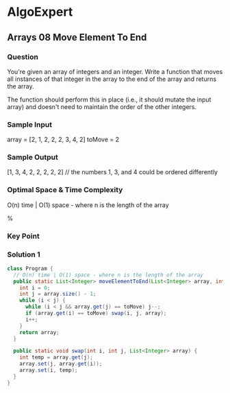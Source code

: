 # AlgoExpert

## Arrays 08 Move Element To End

### Question

You're given an array of integers and an integer. Write a function that moves all instances of that integer in the array to the end of the array and returns the array.

The function should perform this in place (i.e., it should mutate the input array) and doesn't need to maintain the order of the other integers.

### Sample Input

array = [2, 1, 2, 2, 2, 3, 4, 2]
toMove = 2

### Sample Output

[1, 3, 4, 2, 2, 2, 2, 2] // the numbers 1, 3, and 4 could be ordered differently

### Optimal Space & Time Complexity

O(n) time | O(1) space - where n is the length of the array

%

### Key Point

### Solution 1

```java
class Program {
  // O(n) time | O(1) space - where n is the length of the array
  public static List<Integer> moveElementToEnd(List<Integer> array, int toMove) {
    int i = 0;
    int j = array.size() - 1;
    while (i < j) {
      while (i < j && array.get(j) == toMove) j--;
      if (array.get(i) == toMove) swap(i, j, array);
      i++;
    }
    return array;
  }

  public static void swap(int i, int j, List<Integer> array) {
    int temp = array.get(j);
    array.set(j, array.get(i));
    array.set(i, temp);
  }
}

```
